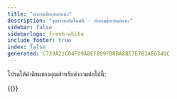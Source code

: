 ```yaml
---
title: "คําถามข้อเสนอแนะ"
description: "ชุดระบบอัตโนมัติ - คําถามข้อเสนอแนะ"
sidebar: false
sidebarlogo: fresh-white
include_footer: true
index: false
generated: C739A21C04F09A8EF809FB8BA8BE7E7B3AE6349C
---
```


โปรดให้คําติชมของคุณสําหรับคําถามต่อไปนี้:

{{<questions name="/content/th/feedback.json" completed="ขอบคุณสําหรับการกรอกคําถาม" showNavigationButtons="false" locale="th">}}
